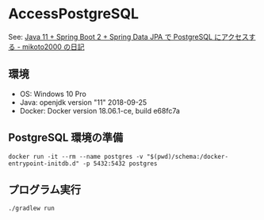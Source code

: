 AccessPostgreSQL
================

See: [Java 11 + Spring Boot 2 + Spring Data JPA で PostgreSQL にアクセスする - mikoto2000 の日記](https://mikoto2000.blogspot.com/2018/10/java-11-spring-boot-2-spring-data-jpa.html)

環境
----

- OS: Windows 10 Pro
- Java: openjdk version "11" 2018-09-25
- Docker: Docker version 18.06.1-ce, build e68fc7a


PostgreSQL 環境の準備
---------------------

```
docker run -it --rm --name postgres -v "$(pwd)/schema:/docker-entrypoint-initdb.d" -p 5432:5432 postgres
```


プログラム実行
--------------

```
./gradlew run
```

